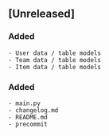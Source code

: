 ## [Unreleased]

### Added
    - User data / table models
    - Team data / table models
    - Item data / table models

### Added
    - main.py
    - changelog.md
    - README.md
    - precommit
